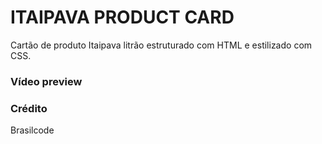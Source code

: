 # ITAIPAVA PRODUCT CARD

Cartão de produto Itaipava litrão estruturado com HTML e estilizado com CSS.


### Vídeo preview



### Crédito
Brasilcode